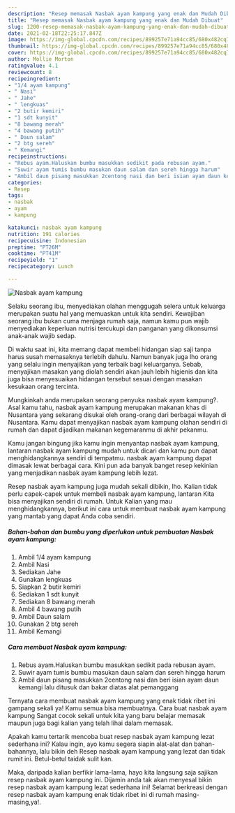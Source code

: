 ```yaml
---
description: "Resep memasak Nasbak ayam kampung yang enak dan Mudah Dibuat"
title: "Resep memasak Nasbak ayam kampung yang enak dan Mudah Dibuat"
slug: 1200-resep-memasak-nasbak-ayam-kampung-yang-enak-dan-mudah-dibuat
date: 2021-02-18T22:25:17.847Z
image: https://img-global.cpcdn.com/recipes/899257e71a94cc85/680x482cq70/nasbak-ayam-kampung-foto-resep-utama.jpg
thumbnail: https://img-global.cpcdn.com/recipes/899257e71a94cc85/680x482cq70/nasbak-ayam-kampung-foto-resep-utama.jpg
cover: https://img-global.cpcdn.com/recipes/899257e71a94cc85/680x482cq70/nasbak-ayam-kampung-foto-resep-utama.jpg
author: Mollie Morton
ratingvalue: 4.1
reviewcount: 8
recipeingredient:
- "1/4 ayam kampung"
- " Nasi"
- " Jahe"
- " lengkuas"
- "2 butir kemiri"
- "1 sdt kunyit"
- "8 bawang merah"
- "4 bawang putih"
- " Daun salam"
- "2 btg sereh"
- " Kemangi"
recipeinstructions:
- "Rebus ayam.Haluskan bumbu masukkan sedikit pada rebusan ayam."
- "Suwir ayam tumis bumbu masukan daun salam dan sereh hingga harum"
- "Ambil daun pisang masukkan 2centong nasi dan beri isian ayam daun kemangi lalu ditusuk dan bakar diatas alat pemanggang"
categories:
- Resep
tags:
- nasbak
- ayam
- kampung

katakunci: nasbak ayam kampung 
nutrition: 191 calories
recipecuisine: Indonesian
preptime: "PT26M"
cooktime: "PT41M"
recipeyield: "1"
recipecategory: Lunch

---
```



![Nasbak ayam kampung](https://img-global.cpcdn.com/recipes/899257e71a94cc85/680x482cq70/nasbak-ayam-kampung-foto-resep-utama.jpg)

Selaku seorang ibu, menyediakan olahan menggugah selera untuk keluarga merupakan suatu hal yang memuaskan untuk kita sendiri. Kewajiban seorang ibu bukan cuma menjaga rumah saja, namun kamu pun wajib menyediakan keperluan nutrisi tercukupi dan panganan yang dikonsumsi anak-anak wajib sedap.

Di waktu  saat ini, kita memang dapat membeli hidangan siap saji tanpa harus susah memasaknya terlebih dahulu. Namun banyak juga lho orang yang selalu ingin menyajikan yang terbaik bagi keluarganya. Sebab, menyajikan masakan yang diolah sendiri akan jauh lebih higienis dan kita juga bisa menyesuaikan hidangan tersebut sesuai dengan masakan kesukaan orang tercinta. 



Mungkinkah anda merupakan seorang penyuka nasbak ayam kampung?. Asal kamu tahu, nasbak ayam kampung merupakan makanan khas di Nusantara yang sekarang disukai oleh orang-orang dari berbagai wilayah di Nusantara. Kamu dapat menyajikan nasbak ayam kampung olahan sendiri di rumah dan dapat dijadikan makanan kegemaranmu di akhir pekanmu.

Kamu jangan bingung jika kamu ingin menyantap nasbak ayam kampung, lantaran nasbak ayam kampung mudah untuk dicari dan kamu pun dapat menghidangkannya sendiri di tempatmu. nasbak ayam kampung dapat dimasak lewat berbagai cara. Kini pun ada banyak banget resep kekinian yang menjadikan nasbak ayam kampung lebih lezat.

Resep nasbak ayam kampung juga mudah sekali dibikin, lho. Kalian tidak perlu capek-capek untuk membeli nasbak ayam kampung, lantaran Kita bisa menyajikan sendiri di rumah. Untuk Kalian yang mau menghidangkannya, berikut ini cara untuk membuat nasbak ayam kampung yang mantab yang dapat Anda coba sendiri.

<!--inarticleads1-->

##### Bahan-bahan dan bumbu yang diperlukan untuk pembuatan Nasbak ayam kampung:

1. Ambil 1/4 ayam kampung
1. Ambil  Nasi
1. Sediakan  Jahe
1. Gunakan  lengkuas
1. Siapkan 2 butir kemiri
1. Sediakan 1 sdt kunyit
1. Sediakan 8 bawang merah
1. Ambil 4 bawang putih
1. Ambil  Daun salam
1. Gunakan 2 btg sereh
1. Ambil  Kemangi




<!--inarticleads2-->

##### Cara membuat Nasbak ayam kampung:

1. Rebus ayam.Haluskan bumbu masukkan sedikit pada rebusan ayam.
1. Suwir ayam tumis bumbu masukan daun salam dan sereh hingga harum
1. Ambil daun pisang masukkan 2centong nasi dan beri isian ayam daun kemangi lalu ditusuk dan bakar diatas alat pemanggang




Ternyata cara membuat nasbak ayam kampung yang enak tidak ribet ini gampang sekali ya! Kamu semua bisa membuatnya. Cara buat nasbak ayam kampung Sangat cocok sekali untuk kita yang baru belajar memasak maupun juga bagi kalian yang telah lihai dalam memasak.

Apakah kamu tertarik mencoba buat resep nasbak ayam kampung lezat sederhana ini? Kalau ingin, ayo kamu segera siapin alat-alat dan bahan-bahannya, lalu bikin deh Resep nasbak ayam kampung yang lezat dan tidak rumit ini. Betul-betul taidak sulit kan. 

Maka, daripada kalian berfikir lama-lama, hayo kita langsung saja sajikan resep nasbak ayam kampung ini. Dijamin anda tak akan menyesal bikin resep nasbak ayam kampung lezat sederhana ini! Selamat berkreasi dengan resep nasbak ayam kampung enak tidak ribet ini di rumah masing-masing,ya!.

